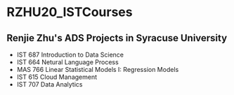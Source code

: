 # RZHU20_ISTCourses
## Renjie Zhu's ADS Projects in Syracuse University
- IST 687 Introduction to Data Science
- IST 664 Netural Language Process
- MAS 766 Linear Statistical Models I: Regression Models
- IST 615 Cloud Management
- IST 707 Data Analytics

